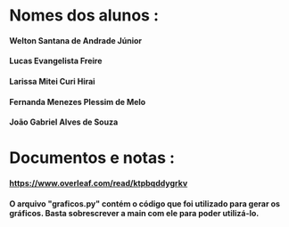 # Nomes dos alunos : 

#### Welton Santana de Andrade Júnior
#### Lucas Evangelista Freire
#### Larissa Mitei Curi Hirai
#### Fernanda Menezes Plessim de Melo
#### João Gabriel Alves de Souza

# Documentos e notas : 

#### https://www.overleaf.com/read/ktpbqddygrkv

#### O arquivo "graficos.py" contém o código que foi utilizado para gerar os gráficos.  Basta sobrescrever a main com ele para poder utilizá-lo.
